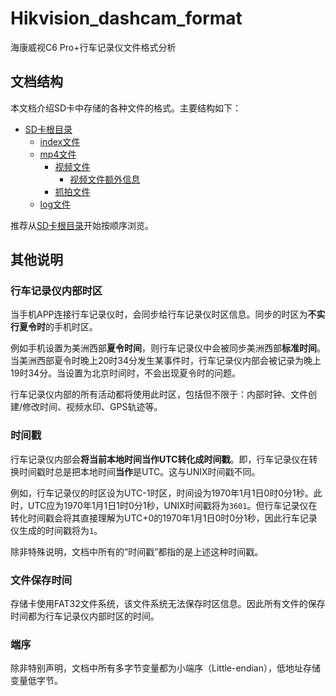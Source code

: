 # Hikvision_dashcam_format

海康威视C6 Pro+行车记录仪文件格式分析

## 文档结构

本文档介绍SD卡中存储的各种文件的格式。主要结构如下：
- [SD卡根目录](./docs/SD_card.md)
  - [index文件](./docs/index.md)
  - [mp4文件](./docs/hiv_mp4.md)
    - [视频文件](./docs/hiv_mp4_video.md)
        - [视频文件额外信息](./docs/private_stream_1.md)
    - [抓拍文件](./docs/hiv_mp4_photo.md)
  - [log文件](./docs/log.md)

推荐从[SD卡根目录](./docs/SD_card.md)开始按顺序浏览。

## 其他说明

### 行车记录仪内部时区

当手机APP连接行车记录仪时，会同步给行车记录仪时区信息。同步的时区为**不实行夏令时**的手机时区。

例如手机设置为美洲西部**夏令时间**，则行车记录仪中会被同步美洲西部**标准时间**。当美洲西部夏令时晚上20时34分发生某事件时，行车记录仪内部会被记录为晚上19时34分。当设置为北京时间时，不会出现夏令时的问题。

行车记录仪内部的所有活动都将使用此时区，包括但不限于：内部时钟、文件创建/修改时间、视频水印、GPS轨迹等。

### 时间戳

行车记录仪内部会**将当前本地时间当作UTC转化成时间戳**。即，行车记录仪在转换时间戳时总是把本地时间**当作**是UTC。这与UNIX时间戳不同。

例如，行车记录仪的时区设为UTC-1时区，时间设为1970年1月1日0时0分1秒。此时，UTC应为1970年1月1日1时0分1秒，UNIX时间戳将为`3601`。但行车记录仪在转化时间戳会将其直接理解为UTC+0的1970年1月1日0时0分1秒，因此行车记录仪生成的时间戳将为`1`。

除非特殊说明，文档中所有的“时间戳”都指的是上述这种时间戳。

### 文件保存时间

存储卡使用FAT32文件系统，该文件系统无法保存时区信息。因此所有文件的保存时间都为行车记录仪内部时区的时间。

### 端序

除非特别声明，文档中所有多字节变量都为小端序（Little-endian），低地址存储变量低字节。
